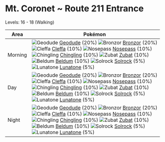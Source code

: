 # Mt. Coronet ~ Route 211 Entrance
Levels: 16 - 18 (Walking)

Area       | Pokémon
---        | ---
Morning    | ![][074]  [Geodude] (20%) ![][436]  [Bronzor] (20%) ![][173]  [Cleffa] (10%)  ![][299]  [Nosepass] (10%) ![][433]  [Chingling] (10%) ![][041]  [Zubat] (10%)  ![][374]  [Beldum] (10%) ![][338]  [Solrock] (5%) ![][337]  [Lunatone] (5%)<br>
Day        | ![][074]  [Geodude] (20%) ![][436]  [Bronzor] (20%) ![][173]  [Cleffa] (10%)  ![][299]  [Nosepass] (10%) ![][433]  [Chingling] (10%) ![][041]  [Zubat] (10%)  ![][374]  [Beldum] (10%) ![][338]  [Solrock] (5%) ![][337]  [Lunatone] (5%)<br>
Night      | ![][074]  [Geodude] (20%) ![][436]  [Bronzor] (20%) ![][173]  [Cleffa] (10%)  ![][299]  [Nosepass] (10%) ![][433]  [Chingling] (10%) ![][041]  [Zubat] (10%)  ![][374]  [Beldum] (10%) ![][338]  [Solrock] (5%) ![][337]  [Lunatone] (5%)<br>


[041]: https://raw.githubusercontent.com/PokeAPI/sprites/master/sprites/pokemon/41.png "Zubat"
[074]: https://raw.githubusercontent.com/PokeAPI/sprites/master/sprites/pokemon/74.png "Geodude"
[173]: https://raw.githubusercontent.com/PokeAPI/sprites/master/sprites/pokemon/173.png "Cleffa"
[299]: https://raw.githubusercontent.com/PokeAPI/sprites/master/sprites/pokemon/299.png "Nosepass"
[337]: https://raw.githubusercontent.com/PokeAPI/sprites/master/sprites/pokemon/337.png "Lunatone"
[338]: https://raw.githubusercontent.com/PokeAPI/sprites/master/sprites/pokemon/338.png "Solrock"
[374]: https://raw.githubusercontent.com/PokeAPI/sprites/master/sprites/pokemon/374.png "Beldum"
[433]: https://raw.githubusercontent.com/PokeAPI/sprites/master/sprites/pokemon/433.png "Chingling"
[436]: https://raw.githubusercontent.com/PokeAPI/sprites/master/sprites/pokemon/436.png "Bronzor"
[Zubat]: /pokemon_changes/041/
[Geodude]: /pokemon_changes/074/
[Cleffa]: /pokemon_changes/173/
[Nosepass]: /pokemon_changes/299/
[Lunatone]: /pokemon_changes/337/
[Solrock]: /pokemon_changes/338/
[Beldum]: /pokemon_changes/374/
[Chingling]: /pokemon_changes/433/
[Bronzor]: /pokemon_changes/436/
